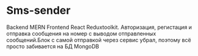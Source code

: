 # Sms-sender
Backend MERN
Frontend React Reduxtoolkit.
Авторизация, регистация и отправка сообщения на номер с выводом отправленных сообщений.Блок с самой отправкой через сервис убрал, поэтому всё просто забивается на БД MongoDB
